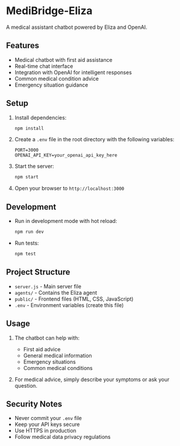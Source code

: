 # MediBridge-Eliza

A medical assistant chatbot powered by Eliza and OpenAI.

## Features

- Medical chatbot with first aid assistance
- Real-time chat interface
- Integration with OpenAI for intelligent responses
- Common medical condition advice
- Emergency situation guidance

## Setup

1. Install dependencies:
   ```bash
   npm install
   ```

2. Create a `.env` file in the root directory with the following variables:
   ```
   PORT=3000
   OPENAI_API_KEY=your_openai_api_key_here
   ```

3. Start the server:
   ```bash
   npm start
   ```

4. Open your browser to `http://localhost:3000`

## Development

- Run in development mode with hot reload:
  ```bash
  npm run dev
  ```

- Run tests:
  ```bash
  npm test
  ```

## Project Structure

- `server.js` - Main server file
- `agents/` - Contains the Eliza agent
- `public/` - Frontend files (HTML, CSS, JavaScript)
- `.env` - Environment variables (create this file)

## Usage

1. The chatbot can help with:
   - First aid advice
   - General medical information
   - Emergency situations
   - Common medical conditions

2. For medical advice, simply describe your symptoms or ask your question.

## Security Notes

- Never commit your `.env` file
- Keep your API keys secure
- Use HTTPS in production
- Follow medical data privacy regulations 